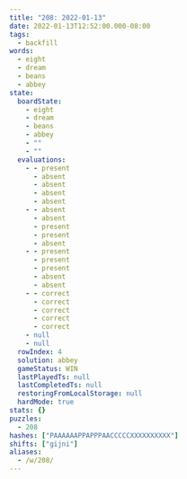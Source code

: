 ```yaml
---
title: "208: 2022-01-13"
date: 2022-01-13T12:52:00.000-08:00
tags:
  - backfill
words:
  - eight
  - dream
  - beans
  - abbey
state:
  boardState:
    - eight
    - dream
    - beans
    - abbey
    - ""
    - ""
  evaluations:
    - - present
      - absent
      - absent
      - absent
      - absent
    - - absent
      - absent
      - present
      - present
      - absent
    - - present
      - present
      - present
      - absent
      - absent
    - - correct
      - correct
      - correct
      - correct
      - correct
    - null
    - null
  rowIndex: 4
  solution: abbey
  gameStatus: WIN
  lastPlayedTs: null
  lastCompletedTs: null
  restoringFromLocalStorage: null
  hardMode: true
stats: {}
puzzles:
  - 208
hashes: ["PAAAAAAPPAPPPAACCCCCXXXXXXXXXX"]
shifts: ["gijni"]
aliases:
  - /w/208/
---
```

<!-- more -->
